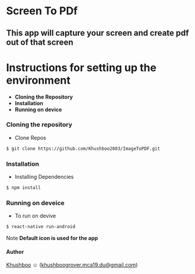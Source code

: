 # Screen To PDf
## This app will capture your screen and create pdf out of that screen 

# Instructions for setting up the environment
* **Cloning the Repository**
* **Installation**
* **Running on device**

### Cloning the repository

* Clone Repos
```sh
$ git clone https://github.com/Khushboo2803/ImageToPDF.git
```

### Installation
* Installing Dependencies
```sh
$ npm install
```

### Running on deveice
* To run on devive
```sh 
$ react-native run-android
```

Note 
**Default icon is used for the app**

#### Author
[Khushboo](https://github.com/khushboo2803) :relaxed: (khushboogrover.mca19.du@gmail.com)